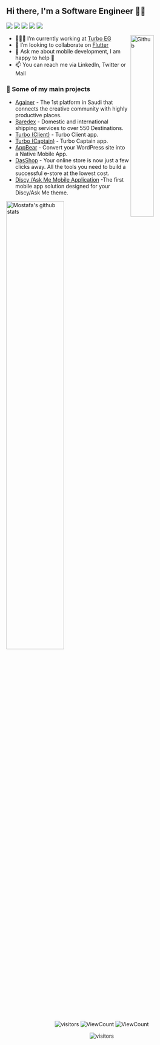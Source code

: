 ## Hi there, I'm a Software Engineer 👨‍💻

![](https://img.shields.io/badge/Mobile-Engineer-sucess)  ![](https://img.shields.io/badge/Flutter-Expert-informational) ![](https://img.shields.io/badge/Dart-Lover-6B9CB0) ![](https://img.shields.io/badge/Java-Enthusiast-yellow) ![](https://img.shields.io/badge/Exp-2+yrs-red)

<img width="35%" align="right" alt="Github" src="https://raw.githubusercontent.com/onimur/.github/master/.resources/git-header.svg" />

- 👨🏽‍💻 I’m currently working at [Turbo EG](https://turbo-eg.com)
- 👯 I’m looking to collaborate on [Flutter](https://github.com/flutter/flutter) 
- 💬 Ask me about mobile development, I am happy to help 🤝
- 📫 You can reach me via LinkedIn, Twitter or Mail

### 🚀 Some of my main projects
 
- [Againer](https://againer.app) - The 1st platform in Saudi that connects the creative community with highly productive places.
- [Baredex](https://baredex.com) - Domestic and international shipping services to over 550 Destinations.
- [Turbo (Client)](https://apps.apple.com/eg/app/turbo-eg/id1600431565) - Turbo Client app.
- [Turbo (Captain)](https://apps.apple.com/eg/app/turbo-eg-captain/id1600434013) - Turbo Captain app.
- [AppBear](https://appbear.io/) - Convert your WordPress site into a Native Mobile App.
- [DasShop](https://dashop.app/en) - Your online store is now just a few clicks away. All the tools you need to build a successful e-store at the lowest cost.
- [Discy /Ask Me Mobile Application](https://2code.info/mobile-apps/) -The first mobile app solution designed for your Discy/Ask Me theme.
    
<img width="55%" alt="Mostafa's github stats" src="https://github-readme-stats.vercel.app/api?username=MostafaSolimanMO&show_icons=true&hide_border=true&title_color=000000" />

<p align="center" >
  <img alt="visitors" src="https://img.shields.io/badge/-LinkedIn-blue?style=flat&logo=Linkedin&logoColor=white&link=https://linkedin.com/in/mostafa-mo-soliman/" />
  <img alt="ViewCount" src="https://img.shields.io/badge/-Twitter-1ca0f1?style=flat&labelColor=1ca0f1&logo=twitter&logoColor=white&link=https://twitter.com/MmoSoliman" />
   <img alt="ViewCount" src="https://img.shields.io/badge/-Gmail-c14438?style=flat&logo=Gmail&logoColor=white&link=mailto:mostafamoma.moma@gmail.com" />
</p>
<p align="center" >
  <img alt="visitors" src="https://visitor-badge.glitch.me/badge?page_id=MostafaSolimanMO.visitor.svg" />
</p>
